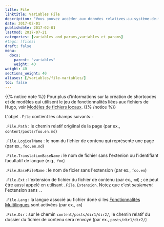```yaml
---
title: File
linktitle: Variables File
description: "Vous pouvez accéder aux données relatives-au-système-de-fichier pour un fichier de contenu dans la variable `.File`."
date: 2017-02-01
publishdate: 2017-02-01
lastmod: 2017-07-21
categories: [variables and params,variables et params]
#tags: [files]
draft: false
menu:
  docs:
    parent: "variables"
    weight: 40
weight: 40
sections_weight: 40
aliases: [/variables/file-variables/]
toc: false
---
```


{{% notice note %}}
Pour plus d'informations sur la création de shortcodes et de modèles qui utilisent le jeu de fonctionnalités liées aux fichiers de Hugo, voir [Modèles de fichiers locaux](/templates/files/).
{{% /notice %}}

L'objet `.File` contient les champs suivants :

`.File.Path`
: le chemin relatif origiinal de la page (par ex., `content/posts/foo.en.md`)

`.File.LogicalName`
: le nom du fichier de contenu qui représente une page (par ex., `foo.en.md`)

`.File.TranslationBaseName`
: le nom de fichier sans l'extenion ou l'identifiant facultatif de langue (e.g., `foo`)

`.File.BaseFileName`
: le nom de ficier sans l'extension (par ex., `foo.en`)

`.File.Ext`
: l'extension de fichier du fichier de contenu (par ex., `md`) ; ce peut être aussi appelé en utilisant `.File.Extension`. Notez que c'est *seulement* l'extension sans `.`.

`.File.Lang`
: la langue associé au fichier doné si les [Fonctionnalités Multilingues][multilingual] sont activées (par ex., `en`)

`.File.Dir`
: sur le chemin `content/posts/dir1/dir2/`, le chemin relatif du dossier du fichier de contenu sera renvoyé (par ex., `posts/dir1/dir2/`)

[Multilingual]: /gestion-contenu/multilingue/